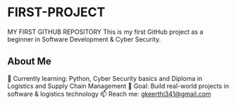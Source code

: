 # FIRST-PROJECT
MY FIRST GITHUB REPOSITORY
This is my first GitHub project as a beginner in Software Development & Cyber Security.

## About Me
 🌱 Currently learning: Python, Cyber Security basics and Diploma in Logistics and Supply Chain Management
 🎯 Goal: Build real-world projects in software & logistics technology
 📫 Reach me: gkeerthi341@gmail.com
